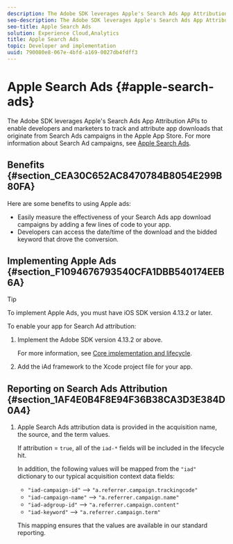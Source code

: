 ```yaml
---
description: The Adobe SDK leverages Apple's Search Ads App Attribution APIs to enable developers and marketers to track and attribute app downloads that originate from Search Ads campaigns in the Apple App Store.
seo-description: The Adobe SDK leverages Apple's Search Ads App Attribution APIs to enable developers and marketers to track and attribute app downloads that originate from Search Ads campaigns in the Apple App Store.
seo-title: Apple Search Ads
solution: Experience Cloud,Analytics
title: Apple Search Ads
topic: Developer and implementation
uuid: 790080e8-067e-4bfd-a169-0027db4fdff3
---
```


# Apple Search Ads {#apple-search-ads}

The Adobe SDK leverages Apple's Search Ads App Attribution APIs to enable developers and marketers to track and attribute app downloads that originate from Search Ads campaigns in the Apple App Store. For more information about Search Ad campaigns, see [Apple Search Ads](https://searchads.apple.com).

## Benefits {#section_CEA30C652AC8470784B8054E299B80FA}

Here are some benefits to using Apple ads:

* Easily measure the effectiveness of your Search Ads app download campaigns by adding a few lines of code to your app. 
* Developers can access the date/time of the download and the bidded keyword that drove the conversion.

## Implementing Apple Ads {#section_F1094676793540CFA1DBB540174EEB6A}

>[!TIP]
>
>To implement Apple Ads, you must have iOS SDK version 4.13.2 or later.

To enable your app for Search Ad attribution:

1. Implement the Adobe SDK version 4.13.2 or above.

   For more information, see [Core implementation and lifecycle](/help/ios/getting-started/dev-qs.md). 

1. Add the iAd framework to the Xcode project file for your app.

## Reporting on Search Ads Attribution {#section_1AF4E0B4F8E94F36B38CA3D3E384D0A4}

1. Apple Search Ads attribution data is provided in the acquisition name, the source, and the term values.

   If attribution = `true`, all of the `iad-*` fields will be included in the lifecycle hit.

   In addition, the following values will be mapped from the `"iad"` dictionary to our typical acquisition context data fields:

    * `"iad-campaign-id"` --> `"a.referrer.campaign.trackingcode"`
    * `"iad-campaign-name"` --> `"a.referrer.campaign.name"`
    * `"iad-adgroup-id"` --> `"a.referrer.campaign.content"`
    * `"iad-keyword"` --> `"a.referrer.campaign.term"`

   This mapping ensures that the values are available in our standard reporting.
